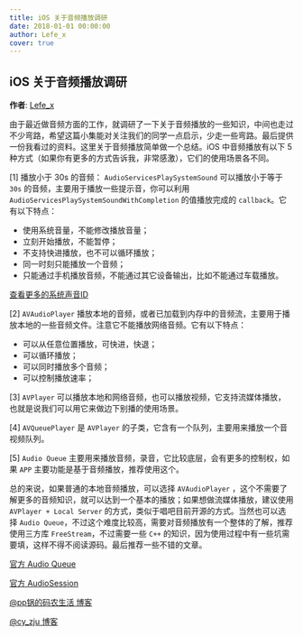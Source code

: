```yaml
---
title: iOS 关于音频播放调研
date: 2018-01-01 00:00:00
author: Lefe_x
cover: true
---
```


iOS 关于音频播放调研
--------
**作者**: [Lefe_x](https://weibo.com/u/5953150140)


由于最近做音频方面的工作，就调研了一下关于音频播放的一些知识，中间也走过不少弯路，希望这篇小集能对关注我们的同学一点启示，少走一些弯路。最后提供一份我看过的资料。这里关于音频播放简单做一个总结。iOS 中音频播放有以下 5 种方式（如果你有更多的方式告诉我，非常感激），它们的使用场景各不同。

[1] 播放小于 30s 的音频：
`AudioServicesPlaySystemSound` 可以播放小于等于 `30s` 的音频，主要用于播放一些提示音，你可以利用 `AudioServicesPlaySystemSoundWithCompletion` 的值播放完成的 `callback`。它有以下特点：

- 使用系统音量，不能修改播放音量；
- 立刻开始播放，不能暂停；
- 不支持快进播放，也不可以循环播放；
- 同一时刻只能播放一个音频；
- 只能通过手机播放音频，不能通过其它设备输出，比如不能通过车载播放。

[查看更多的系统声音ID](http://iphonedevwiki.net/index.php/AudioServices)

[2] `AVAudioPlayer` 播放本地的音频，或者已加载到内存中的音频流，主要用于播放本地的一些音频文件。注意它不能播放网络音频。它有以下特点：

- 可以从任意位置播放，可快进，快退；
- 可以循环播放；
- 可以同时播放多个音频；
- 可以控制播放速率；

[3] `AVPlayer` 可以播放本地和网络音频，也可以播放视频，它支持流媒体播放，也就是说我们可以用它来做边下别播的使用场景。

[4] `AVQueuePlayer` 是 `AVPlayer` 的子类，它含有一个队列，主要用来播放一个音视频队列。

[5] `Audio Queue` 主要用来播放音频，录音，它比较底层，会有更多的控制权，如果 `APP` 主要功能是基于音频播放，推荐使用这个。

总的来说，如果普通的本地音频播放，可以选择 `AVAudioPlayer` ，这个不需要了解更多的音频知识，就可以达到一个基本的播放；如果想做流媒体播放，建议使用 `AVPlayer + Local Server` 的方式，类似于唱吧目前开源的方式。当然也可以选择 `Audio Queue`，不过这个难度比较高，需要对音频播放有一个整体的了解，推荐使用三方库 `FreeStream`，不过需要一些 `C++` 的知识，因为使用过程中有一些坑需要填，这样不得不阅读源码。最后推荐一些不错的文章。

[官方 Audio Queue](https://developer.apple.com/library/content/documentation/MusicAudio/Conceptual/AudioQueueProgrammingGuide/AQPlayback/PlayingAudio.html#//apple_ref/doc/uid/TP40005343-CH3-SW1)

[官方 AudioSession](https://developer.apple.com/library/content/documentation/Audio/Conceptual/AudioSessionProgrammingGuide/Introduction/Introduction.html#//apple_ref/doc/uid/TP40007875)

[@pp锅的码农生活 博客](https://brownfeng.github.io/2016/07/25/iOS%E9%9F%B3%E9%A2%91%E7%B3%BB%E5%88%97(%E4%B8%80)/)

[@cy_zju 博客](http://msching.github.io/blog/2014/07/08/audio-in-ios-2/)